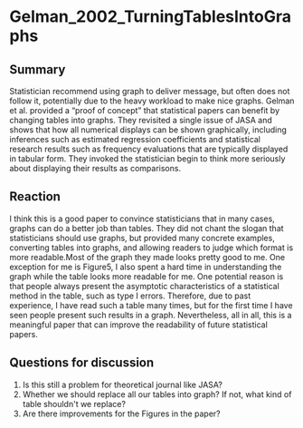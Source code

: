 # Gelman_2002_TurningTablesIntoGraphs


## Summary

Statistician recommend using graph to deliver message, but often does not follow it, potentially due to the heavy workload to make nice graphs.  Gelman et al. provided a “proof of concept” that statistical papers can benefit by changing tables into graphs. They revisited  a single issue of JASA and shows that how all numerical displays can be shown graphically, including inferences such as estimated regression coefficients and statistical research results such as frequency evaluations that are typically displayed in tabular form.  They invoked the statistician begin to think more seriously about displaying their results as comparisons.

## Reaction

I think this is a good paper to convince statisticians that in many cases, graphs can do a better job than tables. They did not chant the slogan that statisticians should use graphs, but provided many concrete examples, converting tables into graphs, and allowing readers to judge which format is more readable.Most of the graph they made looks pretty good to me. One exception for me is Figure5, I also spent a hard time in understanding the graph while the table looks more readable for me. One potential reason is that people always present the asymptotic characteristics of a statistical method in the table, such as type I errors. Therefore, due to past experience, I have read such a table many times, but for the first time I have seen people present such results in a graph. Nevertheless, all in all, this is a meaningful paper that can improve the readability of future statistical papers.

## Questions for discussion

1. Is this still a problem for theoretical journal like JASA?
2. Whether we should replace all our tables into graph? If not, what kind of table shouldn't we replace?
3. Are there improvements for the Figures in the paper?
